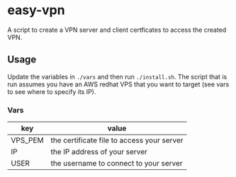 # easy-vpn

A script to create a VPN server and client certficates to access the created VPN.

## Usage

Update the variables in `./vars` and then run `./install.sh`. The script that is run assumes you have an AWS redhat VPS that you want to target (see vars to see where to specify its IP).

### Vars

|key|value|
|---|---|
|VPS_PEM|the certificate file to access your server|
|IP|the IP address of your server|
|USER|the username to connect to your server|
